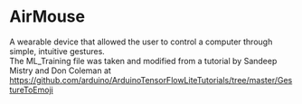 # AirMouse
A wearable device that allowed the user to control a computer through simple, intuitive gestures.<br/>
The ML_Training file was taken and modified from a tutorial by Sandeep Mistry and Don Coleman at https://github.com/arduino/ArduinoTensorFlowLiteTutorials/tree/master/GestureToEmoji
